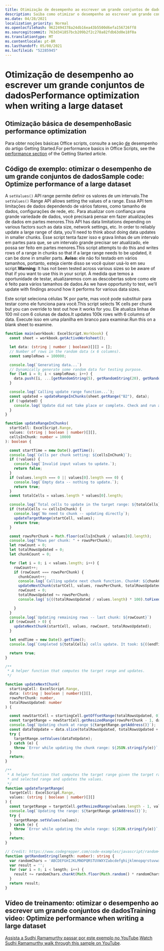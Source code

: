 ```yaml
---
title: Otimização de desempenho ao escrever um grande conjuntos de dados
description: Saiba como otimizar o desempenho ao escrever um grande conjuntos de dados em Office Scripts.
ms.date: 04/28/2021
localization_priority: Normal
ms.openlocfilehash: 9622494378a24db16ea43b5500d6efa156726ff8
ms.sourcegitcommit: 763d341857bcb209b2f2c278a82fdb63d0e18f0a
ms.translationtype: MT
ms.contentlocale: pt-BR
ms.lasthandoff: 05/08/2021
ms.locfileid: "52285945"
---
```

# <a name="performance-optimization-when-writing-a-large-dataset"></a><span data-ttu-id="3426b-103">Otimização de desempenho ao escrever um grande conjuntos de dados</span><span class="sxs-lookup"><span data-stu-id="3426b-103">Performance optimization when writing a large dataset</span></span>

## <a name="basic-performance-optimization"></a><span data-ttu-id="3426b-104">Otimização básica de desempenho</span><span class="sxs-lookup"><span data-stu-id="3426b-104">Basic performance optimization</span></span>

<span data-ttu-id="3426b-105">Para obter noções básicas Office scripts, consulte a seção [de](getting-started.md#basic-performance-considerations) desempenho do artigo Getting Started.</span><span class="sxs-lookup"><span data-stu-id="3426b-105">For performance basics in Office Scripts, see the [performance section](getting-started.md#basic-performance-considerations) of the Getting Started article.</span></span>

## <a name="sample-code-optimize-performance-of-a-large-dataset"></a><span data-ttu-id="3426b-106">Código de exemplo: otimizar o desempenho de um grande conjuntos de dados</span><span class="sxs-lookup"><span data-stu-id="3426b-106">Sample code: Optimize performance of a large dataset</span></span>

<span data-ttu-id="3426b-107">A `setValues()` API range permite definir os valores de um intervalo.</span><span class="sxs-lookup"><span data-stu-id="3426b-107">The `setValues()` Range API allows setting the values of a range.</span></span> <span data-ttu-id="3426b-108">Essa API tem limitações de dados dependendo de vários fatores, como tamanho de dados, configurações de rede, etc. Para atualizar com confiança uma grande variedade de dados, você precisará pensar em fazer atualizações de dados em partes menores.</span><span class="sxs-lookup"><span data-stu-id="3426b-108">This API has data limitations depending on various factors such as data size, network settings, etc. In order to reliably update a large range of data, you'll need to think about doing data updates in smaller chunks.</span></span> <span data-ttu-id="3426b-109">Esse script tenta fazer isso e grava linhas de um intervalo em partes para que, se um intervalo grande precisar ser atualizado, ele possa ser feito em partes menores.</span><span class="sxs-lookup"><span data-stu-id="3426b-109">This script attempts to do this and writes rows of a range in chunks so that if a large range needs to be updated, it can be done in smaller parts.</span></span> <span data-ttu-id="3426b-110">**Aviso:** ele não foi testado em vários tamanhos, portanto, esteja ciente disso se você quiser usá-lo em seu script.</span><span class="sxs-lookup"><span data-stu-id="3426b-110">**Warning**: It has not been tested across various sizes so be aware of that if you want to use this in your script.</span></span> <span data-ttu-id="3426b-111">À medida que temos a oportunidade de testar, atualizaremos com as descobertas sobre como ele é feito para vários tamanhos de dados.</span><span class="sxs-lookup"><span data-stu-id="3426b-111">As we have opportunity to test, we'll update with findings around how it performs for various data sizes.</span></span>

<span data-ttu-id="3426b-112">Este script seleciona células 1K por parte, mas você pode substituir para testar como ele funciona para você.</span><span class="sxs-lookup"><span data-stu-id="3426b-112">This script selects 1K cells per chunk but you can override to test out how it works for you.</span></span> <span data-ttu-id="3426b-113">Ele atualiza linhas de 100 mil com 6 colunas de dados.</span><span class="sxs-lookup"><span data-stu-id="3426b-113">It updates 100k rows with 6 columns of data.</span></span> <span data-ttu-id="3426b-114">Execute isso em uma planilha em branco para examinar.</span><span class="sxs-lookup"><span data-stu-id="3426b-114">Run this on a blank sheet to examine.</span></span>

```TypeScript
function main(workbook: ExcelScript.Workbook) {
  const sheet = workbook.getActiveWorksheet();

  let data: (string | number | boolean)[][] = [];
  // Number of rows in the random data (x 6 columns).
  const sampleRows = 100000;

  console.log(`Generating data...`)
  // Dynamically generate some random data for testing purpose. 
  for (let i = 0; i < sampleRows; i++) {
    data.push([i, ...[getRandomString(5), getRandomString(20), getRandomString(10), Math.random()], "Sample data"]);
  }

  console.log(`Calling update range function...`);
  const updated = updateRangeInChunks(sheet.getRange("B2"), data);
  if (!updated) {
    console.log(`Update did not take place or complete. Check and run again.`);
  }
}

function updateRangeInChunks(
  startCell: ExcelScript.Range,
  values: (string | boolean | number)[][],
  cellsInChunk: number = 10000
): boolean {

  const startTime = new Date().getTime();
  console.log(`Cells per chunk setting: ${cellsInChunk}`);
  if (!values) {
    console.log(`Invalid input values to update.`);
    return false;
  }
  if (values.length === 0 || values[0].length === 0) {
    console.log(`Empty data -- nothing to update.`);
    return true;
  }
  const totalCells = values.length * values[0].length;

  console.log(`Total cells to update in the target range: ${totalCells}`);
  if (totalCells <= cellsInChunk) {
    console.log(`No need to chunk -- updating directly`);
    updateTargetRange(startCell, values);
    return true;
  }

  const rowsPerChunk = Math.floor(cellsInChunk / values[0].length);
  console.log("Rows per chunk: " + rowsPerChunk);
  let rowCount = 0;
  let totalRowsUpdated = 0;
  let chunkCount = 0;

  for (let i = 0; i < values.length; i++) {
    rowCount++;
    if (rowCount === rowsPerChunk) {
      chunkCount++;
      console.log(`Calling update next chunk function. Chunk#: ${chunkCount}`);
      updateNextChunk(startCell, values, rowsPerChunk, totalRowsUpdated);
      rowCount = 0;
      totalRowsUpdated += rowsPerChunk;
      console.log(`${((totalRowsUpdated / values.length) * 100).toFixed(1)}% Done`);

    }
  }
  console.log(`Updating remaining rows -- last chunk: ${rowCount}`)
  if (rowCount > 0) {
    updateNextChunk(startCell, values, rowCount, totalRowsUpdated);
  }

  let endTime = new Date().getTime();
  console.log(`Completed ${totalCells} cells update. It took: ${((endTime - startTime) / 1000).toFixed(6)} seconds to complete. ${((((endTime  - startTime) / 1000)) / cellsInChunk).toFixed(8)} seconds per ${cellsInChunk} cells-chunk.`);

  return true;
}

/**
 * A helper function that computes the target range and updates. 
 */

function updateNextChunk(
  startingCell: ExcelScript.Range,
  data: (string | boolean | number)[][],
  rowsPerChunk: number,
  totalRowsUpdated: number
) {

  const newStartCell = startingCell.getOffsetRange(totalRowsUpdated, 0);
  const targetRange = newStartCell.getResizedRange(rowsPerChunk - 1, data[0].length - 1);
  console.log(`Updating chunk at range ${targetRange.getAddress()}`);
  const dataToUpdate = data.slice(totalRowsUpdated, totalRowsUpdated + rowsPerChunk);
  try {
    targetRange.setValues(dataToUpdate);
  } catch (e) {
    throw `Error while updating the chunk range: ${JSON.stringify(e)}`;
  }
  return;
}

/**
 * A helper function that computes the target range given the target range's starting cell
 * and selected range and updates the values.
 */
function updateTargetRange(
  targetCell: ExcelScript.Range,
  values: (string | boolean | number)[][]
) {
  const targetRange = targetCell.getResizedRange(values.length - 1, values[0].length - 1);
  console.log(`Updating the range: ${targetRange.getAddress()}`);
  try {
    targetRange.setValues(values);
  } catch (e) {
    throw `Error while updating the whole range: ${JSON.stringify(e)}`;
  }
  return;
}

// Credit: https://www.codegrepper.com/code-examples/javascript/random+text+generator+javascript
function getRandomString(length: number): string {
  var randomChars = 'ABCDEFGHIJKLMNOPQRSTUVWXYZabcdefghijklmnopqrstuvwxyz0123456789';
  var result = '';
  for (var i = 0; i < length; i++) {
    result += randomChars.charAt(Math.floor(Math.random() * randomChars.length));
  }
  return result;
}
```

## <a name="training-video-optimize-performance-when-writing-a-large-dataset"></a><span data-ttu-id="3426b-115">Vídeo de treinamento: otimizar o desempenho ao escrever um grande conjuntos de dados</span><span class="sxs-lookup"><span data-stu-id="3426b-115">Training video: Optimize performance when writing a large dataset</span></span>

<span data-ttu-id="3426b-116">[Assista a Sudhi Ramamurthy passar por este exemplo no YouTube](https://youtu.be/BP9Kp0Ltj7U).</span><span class="sxs-lookup"><span data-stu-id="3426b-116">[Watch Sudhi Ramamurthy walk through this sample on YouTube](https://youtu.be/BP9Kp0Ltj7U).</span></span>

